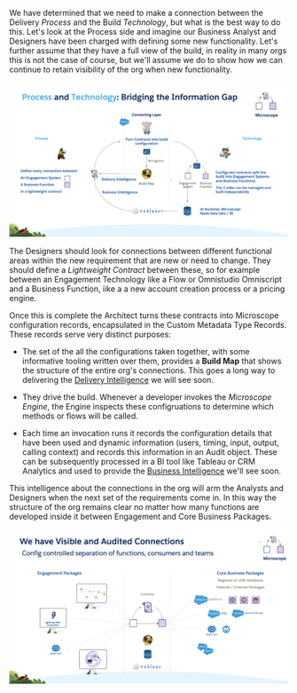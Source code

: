 We have determined that we need to make a connection between the Delivery *Process* and the Build *Technology*, but what is the best way to do this. Let's look at the Process side and imagine our Business Analyst and Designers have been charged with defining some new functionality. Let's further assume that they have a full view of the build, in reality in many orgs this is not the case of course, but we'll assume we do to show how we can continue to retain visibility of the org when new functionality.

![Connecting Process and Technology](ConnectionsProcessBuild2.png)

The Designers should look for connections between different functional areas within the new requirement that are new or need to change. They should define a *Lightweight Contract* between these, so for example between an Engagement Technology like a Flow or Omnistudio Omniscript and a Business Function, iike a a new account creation process or a pricing engine.

Once this is complete the Architect turns these contracts into Microscope configuration records, encapsulated in the Custom Metadata Type Records. These records serve very distinct purposes:


* The set of the all the configurations taken together, with some informative tooling written over them, provides a **Build Map** that shows the structure of the entire org's connections. This goes a long way to delivering the [Delivery Intelligence](./DeliveryIntelligence.md) we will see soon.

* They drive the build. Whenever a developer invokes the *Microscope Engine*, the Engine inspects these configruations to determine which methods or flows will be called. 

* Each time an invocation runs it records the configuration details that have been used and dynamic information (users, timing, input, output, calling context) and records this information in an Audit object. These can be subsequently processed in a BI tool like Tableau or CRM Analytics and used to provide the [Business Intelligence](./BusinessIntelligence.md) we'll see soon.

This intelligence about the connections in the org will arm the Analysts and Designers when the next set of the requirements come in. In this way the structure of the org remains clear no matter how many functions are developed inside it between Engagement and Core Business Packages.

![Visible Connections](VisibleConnections.png)


